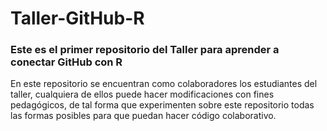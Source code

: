 # Taller-GitHub-R
### Este es el primer repositorio del Taller para aprender a conectar GitHub con R

En este repositorio se encuentran como colaboradores los estudiantes del taller, cualquiera de ellos puede hacer modificaciones con fines pedagógicos, de tal forma que experimenten sobre este repositorio todas las formas posibles para que puedan hacer código colaborativo.
